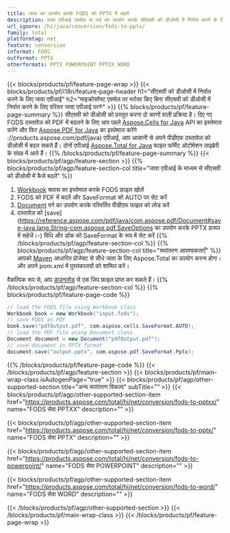 ```yaml
---
title: जावा का उपयोग करके FODS को PPTX में बदलें
description: जावा एपीआई एक्सेल या वर्ड का उपयोग करके सीएसवी को डीओसी में निर्यात करने के लिए
url_ignore: /hi/java/conversion/fods-to-pptx/
family: total
platformtag: net
feature: conversion
informat: FODS
outformat: PPTX
otherformats: PPTX POWERPOINT PPTXX WORD
---
```

{{< blocks/products/pf/feature-page-wrap >}}
{{< blocks/products/pf/i18n/feature-page-header h1="सीएसवी को डीओसी में निर्यात करने के लिए जावा एपीआई" h2="माइक्रोसॉफ्ट एक्सेल पर भरोसा किए बिना सीएसवी को डीओसी में निर्यात करने के लिए परिसर जावा एपीआई पर&reg;" >}}
{{% blocks/products/pf/feature-page-summary %}}
सीएसवी को डीओसी को प्रस्तुत करना दो चरणों वाली प्रक्रिया है। दिए गए FODS दस्तावेज़ को PDF में बदलने के लिए आप पहले [Aspose.Cells for Java](https://products.aspose.com/cells/java) API का इस्तेमाल करेंगे और फिर [Aspose.PDF for Java](https) का इस्तेमाल करेंगे ://products.aspose.com/pdf/java) एपीआई, आप आसानी से अपने पीडीएफ दस्तावेज़ को डीओसी में बदल सकते हैं। दोनों एपीआई [Aspose.Total for Java](https://products.aspose.com/total/java/) फाइल फॉर्मेट ऑटोमेशन लाइब्रेरी के संग्रह में आते हैं।
{{% /blocks/products/pf/feature-page-summary  %}}
{{< blocks/products/pf/agp/feature-section >}}
{{% blocks/products/pf/agp/feature-section-col title="जावा एपीआई के माध्यम से सीएसवी को डीओसी में कैसे बदलें" %}}
1. [Workbook](https://reference.aspose.com/cells/java/com.aspose.cells/Workbook) क्लास का इस्तेमाल करके FODS फ़ाइल खोलें
2. FODS को PDF में बदलें और SaveFormat को AUTO पर सेट करें
3. [Document](https://reference.aspose.com/pdf/java/com.aspose.pdf/Document) वर्ग का उपयोग करके परिवर्तित पीडीएफ फाइल को लोड करें
4. दस्तावेज़ को [save](https://reference.aspose.com/pdf/java/com.aspose.pdf/Document#save-java.lang.String-com.aspose.pdf.SaveOptions का उपयोग करके PPTX प्रारूप में सहेजें।-) विधि और डॉक को SaveFormat के रूप में सेट करें
{{% /blocks/products/pf/agp/feature-section-col %}}
{{% blocks/products/pf/agp/feature-section-col title="रूपांतरण आवश्यकताएँ" %}}
आपको [Maven](https://repository.aspose.com/webapp/#/artifacts/browse/tree/General/repo/com/aspose/aspose-total) आधारित प्रोजेक्ट से सीधे जावा के लिए Aspose.Total का उपयोग करना होगा। और अपने pom.xml में पुस्तकालयों को शामिल करें।

वैकल्पिक रूप से, आप [डाउनलोड](https://releases.aspose.com/total/java) से एक ज़िप फ़ाइल प्राप्त कर सकते हैं।
{{% /blocks/products/pf/agp/feature-section-col %}}
{{% blocks/products/pf/feature-page-code %}}
```cs
// load the FODS file using Workbook class
Workbook book = new Workbook("input.fods");
// save FODS as PDF
book.save("pdfOutput.pdf", com.aspose.cells.SaveFormat.AUTO);
// load the PDF file using Document class
Document document = new Document("pdfOutput.pdf");
// save document in PPTX format
document.save("output.pptx", com.aspose.pdf.SaveFormat.Pptx);  
```
{{% /blocks/products/pf/feature-page-code %}}
{{< /blocks/products/pf/agp/feature-section >}}
{{< blocks/products/pf/main-wrap-class isAutogenPage="true" >}}
{{< blocks/products/pf/agp/other-supported-section title="अन्य रूपांतरण विकल्प" subTitle="" >}}
{{< blocks/products/pf/agp/other-supported-section-item href="https://products.aspose.com/total/hi/net/conversion/fods-to-pptxx/" name="FODS सेवा PPTXX" description="" >}}

{{< blocks/products/pf/agp/other-supported-section-item href="https://products.aspose.com/total/hi/net/conversion/fods-to-pptx/" name="FODS सेवा PPTX" description="" >}}

{{< blocks/products/pf/agp/other-supported-section-item href="https://products.aspose.com/total/hi/net/conversion/fods-to-powerpoint/" name="FODS सेवा POWERPOINT" description="" >}}

{{< blocks/products/pf/agp/other-supported-section-item href="https://products.aspose.com/total/hi/net/conversion/fods-to-word/" name="FODS सेवा WORD" description="" >}}


{{< /blocks/products/pf/agp/other-supported-section >}}
{{< /blocks/products/pf/main-wrap-class >}}
{{< /blocks/products/pf/feature-page-wrap >}}